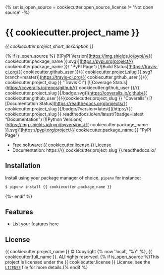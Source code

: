 {% set is_open_source = cookiecutter.open_source_license != 'Not open source' -%}
# {{ cookiecutter.project_name }}

*{{ cookiecutter.project_short_description }}*

{% if is_open_source %}
[![PyPI Version](https://img.shields.io/pypi/v/{{ cookiecutter.package_name }}.svg)](https://pypi.org/project/{{ cookiecutter.package_name }}/ "PyPI Page")
[![Build Status](https://travis-ci.org/{{ cookiecutter.github_user }}/{{ cookiecutter.project_slug }}.svg?branch=master)](https://travis-ci.org/{{ cookiecutter.github_user }}/{{ cookiecutter.project_slug }} "Travis CI")
[![Coverage Status](https://coveralls.io/repos/github/{{ cookiecutter.github_user }}/{{ cookiecutter.project_slug }}/badge.svg)](https://coveralls.io/github/{{ cookiecutter.github_user }}/{{cookiecutter.project_slug }} "Coveralls")
[![Documentation Status](https://readthedocs.org/projects/{{ cookiecutter.project_slug }}/badge/?version=latest)](https://{{ cookiecutter.project_slug }}.readthedocs.io/en/latest/?badge=latest "Documentation")
[![Python Versions](https://img.shields.io/pypi/pyversions/{{ cookiecutter.package_name }}.svg)](https://pypi.org/project/{{ cookiecutter.package_name }} "PyPI Page")

- Free software: [{{ cookiecutter.license }} License](./LICENSE "License File")
- Documentation: https://{{ cookiecutter.project_slug }}.readthedocs.io/


## Installation

Install using your package manager of choice, `pipenv` for instance:

```bash
$ pipenv install {{ cookiecutter.package_name }}
```
{%- endif %}


## Features

- List your features here


## License

{{ cookiecutter.project_name }} &copy; Copyright {% now 'local', '%Y' %}, {{ cookiecutter.full_name }}.  ALl rights reserved. {% if is_open_source %}This project is licensed under the {{ cookiecutter.license }} License, see the [`LICENSE`](./LICENSE "License File") file for more details.{% endif %}

